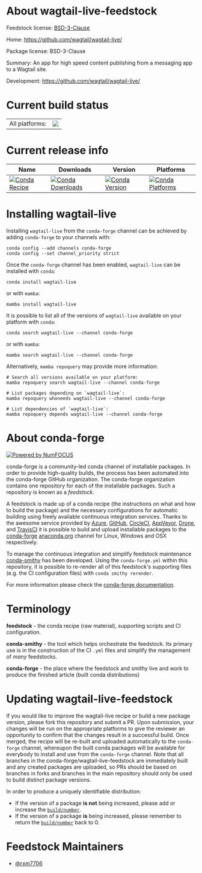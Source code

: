 About wagtail-live-feedstock
============================

Feedstock license: [BSD-3-Clause](https://github.com/conda-forge/wagtail-live-feedstock/blob/main/LICENSE.txt)

Home: https://github.com/wagtail/wagtail-live/

Package license: BSD-3-Clause

Summary: An app for high speed content publishing from a messaging app to a Wagtail site.

Development: https://github.com/wagtail/wagtail-live/

Current build status
====================


<table><tr><td>All platforms:</td>
    <td>
      <a href="https://dev.azure.com/conda-forge/feedstock-builds/_build/latest?definitionId=21649&branchName=main">
        <img src="https://dev.azure.com/conda-forge/feedstock-builds/_apis/build/status/wagtail-live-feedstock?branchName=main">
      </a>
    </td>
  </tr>
</table>

Current release info
====================

| Name | Downloads | Version | Platforms |
| --- | --- | --- | --- |
| [![Conda Recipe](https://img.shields.io/badge/recipe-wagtail--live-green.svg)](https://anaconda.org/conda-forge/wagtail-live) | [![Conda Downloads](https://img.shields.io/conda/dn/conda-forge/wagtail-live.svg)](https://anaconda.org/conda-forge/wagtail-live) | [![Conda Version](https://img.shields.io/conda/vn/conda-forge/wagtail-live.svg)](https://anaconda.org/conda-forge/wagtail-live) | [![Conda Platforms](https://img.shields.io/conda/pn/conda-forge/wagtail-live.svg)](https://anaconda.org/conda-forge/wagtail-live) |

Installing wagtail-live
=======================

Installing `wagtail-live` from the `conda-forge` channel can be achieved by adding `conda-forge` to your channels with:

```
conda config --add channels conda-forge
conda config --set channel_priority strict
```

Once the `conda-forge` channel has been enabled, `wagtail-live` can be installed with `conda`:

```
conda install wagtail-live
```

or with `mamba`:

```
mamba install wagtail-live
```

It is possible to list all of the versions of `wagtail-live` available on your platform with `conda`:

```
conda search wagtail-live --channel conda-forge
```

or with `mamba`:

```
mamba search wagtail-live --channel conda-forge
```

Alternatively, `mamba repoquery` may provide more information:

```
# Search all versions available on your platform:
mamba repoquery search wagtail-live --channel conda-forge

# List packages depending on `wagtail-live`:
mamba repoquery whoneeds wagtail-live --channel conda-forge

# List dependencies of `wagtail-live`:
mamba repoquery depends wagtail-live --channel conda-forge
```


About conda-forge
=================

[![Powered by
NumFOCUS](https://img.shields.io/badge/powered%20by-NumFOCUS-orange.svg?style=flat&colorA=E1523D&colorB=007D8A)](https://numfocus.org)

conda-forge is a community-led conda channel of installable packages.
In order to provide high-quality builds, the process has been automated into the
conda-forge GitHub organization. The conda-forge organization contains one repository
for each of the installable packages. Such a repository is known as a *feedstock*.

A feedstock is made up of a conda recipe (the instructions on what and how to build
the package) and the necessary configurations for automatic building using freely
available continuous integration services. Thanks to the awesome service provided by
[Azure](https://azure.microsoft.com/en-us/services/devops/), [GitHub](https://github.com/),
[CircleCI](https://circleci.com/), [AppVeyor](https://www.appveyor.com/),
[Drone](https://cloud.drone.io/welcome), and [TravisCI](https://travis-ci.com/)
it is possible to build and upload installable packages to the
[conda-forge](https://anaconda.org/conda-forge) [anaconda.org](https://anaconda.org/)
channel for Linux, Windows and OSX respectively.

To manage the continuous integration and simplify feedstock maintenance
[conda-smithy](https://github.com/conda-forge/conda-smithy) has been developed.
Using the ``conda-forge.yml`` within this repository, it is possible to re-render all of
this feedstock's supporting files (e.g. the CI configuration files) with ``conda smithy rerender``.

For more information please check the [conda-forge documentation](https://conda-forge.org/docs/).

Terminology
===========

**feedstock** - the conda recipe (raw material), supporting scripts and CI configuration.

**conda-smithy** - the tool which helps orchestrate the feedstock.
                   Its primary use is in the construction of the CI ``.yml`` files
                   and simplify the management of *many* feedstocks.

**conda-forge** - the place where the feedstock and smithy live and work to
                  produce the finished article (built conda distributions)


Updating wagtail-live-feedstock
===============================

If you would like to improve the wagtail-live recipe or build a new
package version, please fork this repository and submit a PR. Upon submission,
your changes will be run on the appropriate platforms to give the reviewer an
opportunity to confirm that the changes result in a successful build. Once
merged, the recipe will be re-built and uploaded automatically to the
`conda-forge` channel, whereupon the built conda packages will be available for
everybody to install and use from the `conda-forge` channel.
Note that all branches in the conda-forge/wagtail-live-feedstock are
immediately built and any created packages are uploaded, so PRs should be based
on branches in forks and branches in the main repository should only be used to
build distinct package versions.

In order to produce a uniquely identifiable distribution:
 * If the version of a package **is not** being increased, please add or increase
   the [``build/number``](https://docs.conda.io/projects/conda-build/en/latest/resources/define-metadata.html#build-number-and-string).
 * If the version of a package **is** being increased, please remember to return
   the [``build/number``](https://docs.conda.io/projects/conda-build/en/latest/resources/define-metadata.html#build-number-and-string)
   back to 0.

Feedstock Maintainers
=====================

* [@rxm7706](https://github.com/rxm7706/)

